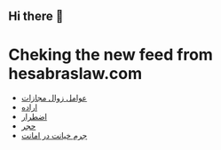 ## Hi there 👋


# Cheking the new feed from hesabraslaw.com
<!-- BLOG-POST-LIST:START -->
- [عوامل زوال مجازات](https://hesabraslaw.com/blog/%D8%B9%D9%88%D8%A7%D9%85%D9%84-%D8%B2%D9%88%D8%A7%D9%84-%D9%85%D8%AC%D8%A7%D8%B2%D8%A7%D8%AA/)
- [اراده](https://hesabraslaw.com/blog/%D8%A7%D8%B1%D8%A7%D8%AF%D9%87/)
- [اضطرار](https://hesabraslaw.com/blog/%D8%A7%D8%B6%D8%B7%D8%B1%D8%A7%D8%B1/)
- [حجر](https://hesabraslaw.com/blog/%D8%AD%D8%AC%D8%B1/)
- [جرم خیانت در امانت](https://hesabraslaw.com/blog/%D8%AC%D8%B1%D9%85-%D8%AE%DB%8C%D8%A7%D9%86%D8%AA-%D8%AF%D8%B1-%D8%A7%D9%85%D8%A7%D9%86%D8%AA/)
<!-- BLOG-POST-LIST:END -->

<!--
**hessabras/hessabras** is a ✨ _special_ ✨ repository because its `README.md` (this file) appears on your GitHub profile.

Here are some ideas to get you started:

- 🔭 I’m currently working on ...
- 🌱 I’m currently learning ...
- 👯 I’m looking to collaborate on ...
- 🤔 I’m looking for help with ...
- 💬 Ask me about ...
- 📫 How to reach me: ...
- 😄 Pronouns: ...
- ⚡ Fun fact: ...
-->

